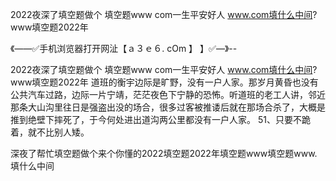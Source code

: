 2022夜深了填空题做个
填空题www com一生平安好人
www.com填什么中间?
www填空题2022年


《——✅手机浏览器打开网沚【ａ３ｅ６. cOm 】 】✅—》--

2022夜深了填空题做个
填空题www com一生平安好人
www.com填什么中间?
www填空题2022年
道班的衡宇边际是旷野，没有一户人家。那岁月黄昏也没有公共汽车过路，边际一片宁靖，茫茫夜色下宁静的恐怖。听道班的老工人讲，邻近那条大山沟里往日是强盗出没的场合，很多过客被推诿后就在那场合杀了，大概是推到绝壁下摔死了，于今何处进出道沟两公里都没有一户人家。
	51、只要不跪着，就不比别人矮。





深夜了帮忙填空题做个来个你懂的2022填空题2022年填空题www填空题www.填什么中间
